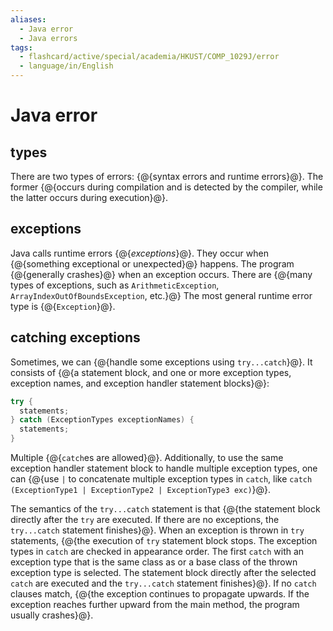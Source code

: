 ```yaml
---
aliases:
  - Java error
  - Java errors
tags:
  - flashcard/active/special/academia/HKUST/COMP_1029J/error
  - language/in/English
---
```


# Java error

## types

There are two types of errors: {@{syntax errors and runtime errors}@}. The former {@{occurs during compilation and is detected by the compiler, while the latter occurs during execution}@}. <!--SR:!2025-01-28,281,330!2025-03-09,311,330-->

## exceptions

Java calls runtime errors {@{_exceptions_}@}. They occur when {@{something exceptional or unexpected}@} happens. The program {@{generally crashes}@} when an exception occurs. There are {@{many types of exceptions, such as `ArithmeticException`, `ArrayIndexOutOfBoundsException`, etc.}@} The most general runtime error type is {@{`Exception`}@}. <!--SR:!2028-02-13,1146,350!2025-02-27,302,330!2027-08-24,1010,350!2026-06-08,596,310!2025-01-31,281,330-->

## catching exceptions

Sometimes, we can {@{handle some exceptions using `try...catch`}@}. It consists of {@{a statement block, and one or more exception types, exception names, and exception handler statement blocks}@}: <!--SR:!2028-02-16,1147,350!2026-07-08,621,310-->

```Java
try {
  statements;
} catch (ExceptionTypes exceptionNames) {
  statements;
}
```

Multiple {@{`catch`es are allowed}@}. Additionally, to use the same exception handler statement block to handle multiple exception types, one can {@{use `|` to concatenate multiple exception types in `catch`, like `catch (ExceptionType1 | ExceptionType2 | ExceptionType3 exc)`}@}. <!--SR:!2028-04-13,1191,350!2026-02-16,511,310-->

The semantics of the `try...catch` statement is that {@{the statement block directly after the `try` are executed. If there are no exceptions, the `try...catch` statement finishes}@}. When an exception is thrown in `try` statements, {@{the execution of `try` statement block stops. The exception types in `catch` are checked in appearance order. The first `catch` with an exception type that is the same class as or a base class of the thrown exception type is selected. The statement block directly after the selected `catch` are executed and the `try...catch` statement finishes}@}. If no `catch` clauses match, {@{the exception continues to propagate upwards. If the exception reaches further upward from the main method, the program usually crashes}@}. <!--SR:!2025-03-09,310,330!2026-11-24,724,290!2028-06-22,1247,350-->
